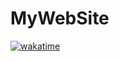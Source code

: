 # MyWebSite 
[![wakatime](https://wakatime.com/badge/github/miniloda/miniloda.github.io.svg)](https://wakatime.com/badge/github/miniloda/miniloda.github.io)
